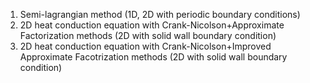 1. Semi-lagrangian method (1D, 2D with periodic boundary conditions)
2. 2D heat conduction equation with Crank-Nicolson+Approximate Factorization methods (2D with solid wall boundary condition)
3. 2D heat conduction equation with Crank-Nicolson+Improved Approximate Facotrization methods (2D with solid wall boundary condition)
